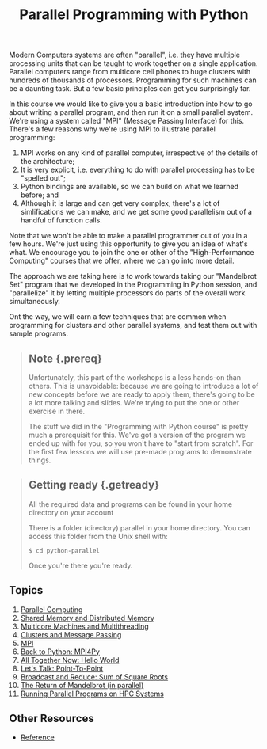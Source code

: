 ﻿---
layout: page
title: Parallel Programming with Python
---

Modern Computers systems are often "parallel", i.e. they have multiple processing units that can be taught to work together on a single application. Parallel computers range from multicore cell phones to huge clusters with hundreds of thousands of processors. Programming for such machines can be a daunting task. But a few basic principles can get you surprisingly far.

In this course we would like to give you a basic introduction into how to go about writing a parallel program, and then run it on a small parallel system. We're using a system called "MPI" (Message Passing Interface) for this. There's a few reasons why we're using MPI to illustrate parallel programming:

1.  MPI works on any kind of parallel computer, irrespective of the details of the architecture;
2.  It is very explicit, i.e. everything to do with parallel processing has to be "spelled out";
3.  Python bindings are available, so we can build on what we learned before; and
4.  Although it is large and can get very complex, there's a lot of simlifications we can make, and we get some good parallelism out of a handful of function calls.

Note that we won't be able to make a parallel programmer out of you in a few hours. We're just using this opportunity to give you an idea of what's what. We encourage you to join the one or other of the "High-Performance Computing" courses that we offer, where we can go into more detail.

The approach we are taking here is to work towards taking our "Mandelbrot Set" program that we developed in the Programming in Python session, and "parallelize" it by letting multiple processors do parts of the overall work simultaneously.

Ont the way, we will earn a few techniques that are common when programming for clusters and other parallel systems, and test them out with sample programs.

> ## Note {.prereq}
>
> Unfortunately, this part of the workshops is a less hands-on than others. This is unavoidable: because we are going to introduce 
> a lot of new concepts before we are ready to apply them, there's going to be a lot more talking and slides. We're trying 
> to put the one or other exercise in there.
>
> The stuff we did in the "Programming with Python course" is pretty much a prerequisit for this. We've got a version of the program we ended up with for you, so you won't have to "start from scratch". For the first few lessons we will use pre-made programs to demonstrate things.

> ## Getting ready {.getready}
>
> All the required data and programs can be found in your home directory on your account
>
> There is a folder (directory) parallel in your home directory.
> You can access this folder from the Unix shell with:
>
> ~~~ {.input}
> $ cd python-parallel
> ~~~
>
> Once you're there you're ready.

## Topics

1.  [Parallel Computing](01-parallel.md)
2.  [Shared Memory and Distributed Memory](02-smdm.md)
3.  [Multicore Machines and Multithreading](03-multicore.md)
4.  [Clusters and Message Passing](04-clusters.md)
5.  [MPI](05-mpi.md)
6.  [Back to Python: MPI4Py](06-mpi4py.md)
7.  [All Together Now: Hello World](07-hello.md)
8.  [Let's Talk: Point-To-Point](08-p2p.md)
9.  [Broadcast and Reduce: Sum of Square Roots](09-rootsum.md)
10. [The Return of Mandelbrot (in parallel)](10-mandel.md)
11. [Running Parallel Programs on HPC Systems](11-hpc.md)


## Other Resources

*   [Reference](reference.html)
